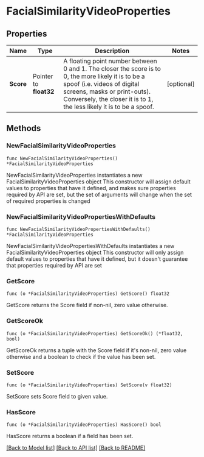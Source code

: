 # FacialSimilarityVideoProperties

## Properties

Name | Type | Description | Notes
------------ | ------------- | ------------- | -------------
**Score** | Pointer to **float32** | A floating point number between 0 and 1. The closer the score is to 0, the more likely it is to be a spoof (i.e. videos of digital screens, masks or print-outs). Conversely, the closer it is to 1, the less likely it is to be a spoof.  | [optional] 

## Methods

### NewFacialSimilarityVideoProperties

`func NewFacialSimilarityVideoProperties() *FacialSimilarityVideoProperties`

NewFacialSimilarityVideoProperties instantiates a new FacialSimilarityVideoProperties object
This constructor will assign default values to properties that have it defined,
and makes sure properties required by API are set, but the set of arguments
will change when the set of required properties is changed

### NewFacialSimilarityVideoPropertiesWithDefaults

`func NewFacialSimilarityVideoPropertiesWithDefaults() *FacialSimilarityVideoProperties`

NewFacialSimilarityVideoPropertiesWithDefaults instantiates a new FacialSimilarityVideoProperties object
This constructor will only assign default values to properties that have it defined,
but it doesn't guarantee that properties required by API are set

### GetScore

`func (o *FacialSimilarityVideoProperties) GetScore() float32`

GetScore returns the Score field if non-nil, zero value otherwise.

### GetScoreOk

`func (o *FacialSimilarityVideoProperties) GetScoreOk() (*float32, bool)`

GetScoreOk returns a tuple with the Score field if it's non-nil, zero value otherwise
and a boolean to check if the value has been set.

### SetScore

`func (o *FacialSimilarityVideoProperties) SetScore(v float32)`

SetScore sets Score field to given value.

### HasScore

`func (o *FacialSimilarityVideoProperties) HasScore() bool`

HasScore returns a boolean if a field has been set.


[[Back to Model list]](../README.md#documentation-for-models) [[Back to API list]](../README.md#documentation-for-api-endpoints) [[Back to README]](../README.md)


